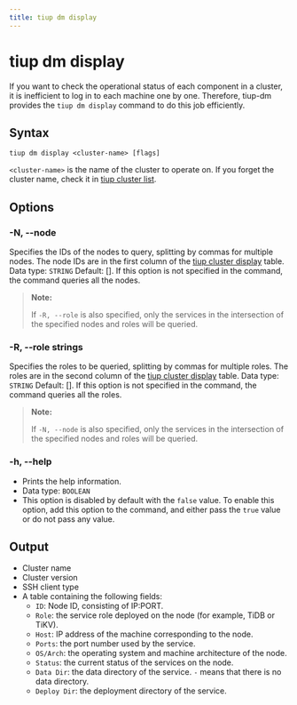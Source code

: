 ```yaml
---
title: tiup dm display
---
```


# tiup dm display

If you want to check the operational status of each component in a cluster, it is inefficient to log in to each machine one by one. Therefore, tiup-dm provides the `tiup dm display` command to do this job efficiently.

## Syntax

```shell
tiup dm display <cluster-name> [flags]
```

`<cluster-name>` is the name of the cluster to operate on. If you forget the cluster name, check it in [tiup cluster list](/tiup/tiup-component-cluster-list.md).

## Options

### -N, --node

Specifies the IDs of the nodes to query, splitting by commas for multiple nodes. The node IDs are in the first column of the [tiup cluster display](/tiup/tiup-component-cluster-display.md) table.
Data type: `STRING`
Default: []. If this option is not specified in the command, the command queries all the nodes.

> **Note:**
> 
> If `-R, --role` is also specified, only the services in the intersection of the specified nodes and roles will be queried.

### -R, --role strings

Specifies the roles to be queried, splitting by commas for multiple roles. The roles are in the second column of the [tiup cluster display](/tiup/tiup-component-cluster-display.md) table.
Data type: `STRING`
Default: []. If this option is not specified in the command, the command queries all the roles.

> **Note:**
> 
> If `-N, --node` is also specified, only the services in the intersection of the specified nodes and roles will be queried.

### -h, --help

- Prints the help information.
- Data type: `BOOLEAN`
- This option is disabled by default with the `false` value. To enable this option, add this option to the command, and either pass the `true` value or do not pass any value.

## Output

- Cluster name
- Cluster version
- SSH client type
- A table containing the following fields:
    - `ID`: Node ID, consisting of IP:PORT.
    - `Role`: the service role deployed on the node (for example, TiDB or TiKV).
    - `Host`: IP address of the machine corresponding to the node.
    - `Ports`: the port number used by the service.
    - `OS/Arch`: the operating system and machine architecture of the node.
    - `Status`: the current status of the services on the node.
    - `Data Dir`: the data directory of the service. `-` means that there is no data directory.
    - `Deploy Dir`: the deployment directory of the service.
